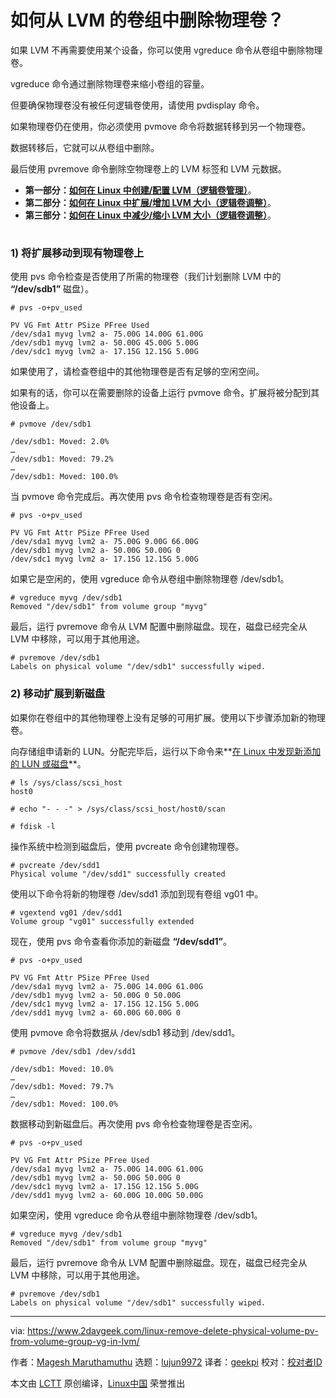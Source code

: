 [#]: collector: (lujun9972)
[#]: translator: (geekpi)
[#]: reviewer: ( )
[#]: publisher: ( )
[#]: url: ( )
[#]: subject: (How to Remove Physical Volume from a Volume Group in LVM)
[#]: via: (https://www.2daygeek.com/linux-remove-delete-physical-volume-pv-from-volume-group-vg-in-lvm/)
[#]: author: (Magesh Maruthamuthu https://www.2daygeek.com/author/magesh/)

如何从 LVM 的卷组中删除物理卷？
======

如果 LVM 不再需要使用某个设备，你可以使用 vgreduce 命令从卷组中删除物理卷。

vgreduce 命令通过删除物理卷来缩小卷组的容量。

但要确保物理卷没有被任何逻辑卷使用，请使用 pvdisplay 命令。

如果物理卷仍在使用，你必须使用 pvmove 命令将数据转移到另一个物理卷。

数据转移后，它就可以从卷组中删除。

最后使用 pvremove 命令删除空物理卷上的 LVM 标签和 LVM 元数据。

  * **第一部分：[如何在 Linux 中创建/配置 LVM（逻辑卷管理）][1]**。
  * **第二部分：[如何在 Linux 中扩展/增加 LVM 大小（逻辑卷调整）][2]**。
  * **第三部分：[如何在 Linux 中减少/缩小 LVM 大小（逻辑卷调整）][3]**。



![][4]

### 1) 将扩展移动到现有物理卷上

使用 pvs 命令检查是否使用了所需的物理卷（我们计划删除 LVM 中的 **“/dev/sdb1”** 磁盘）。

```
# pvs -o+pv_used

PV VG Fmt Attr PSize PFree Used
/dev/sda1 myvg lvm2 a- 75.00G 14.00G 61.00G
/dev/sdb1 myvg lvm2 a- 50.00G 45.00G 5.00G
/dev/sdc1 myvg lvm2 a- 17.15G 12.15G 5.00G
```

如果使用了，请检查卷组中的其他物理卷是否有足够的空闲空间。

如果有的话，你可以在需要删除的设备上运行 pvmove 命令。扩展将被分配到其他设备上。

```
# pvmove /dev/sdb1

/dev/sdb1: Moved: 2.0%
…
/dev/sdb1: Moved: 79.2%
…
/dev/sdb1: Moved: 100.0%
```

当 pvmove 命令完成后。再次使用 pvs 命令检查物理卷是否有空闲。

```
# pvs -o+pv_used

PV VG Fmt Attr PSize PFree Used
/dev/sda1 myvg lvm2 a- 75.00G 9.00G 66.00G
/dev/sdb1 myvg lvm2 a- 50.00G 50.00G 0
/dev/sdc1 myvg lvm2 a- 17.15G 12.15G 5.00G
```

如果它是空闲的，使用 vgreduce 命令从卷组中删除物理卷 /dev/sdb1。

```
# vgreduce myvg /dev/sdb1
Removed "/dev/sdb1" from volume group "myvg"
```

最后，运行 pvremove 命令从 LVM 配置中删除磁盘。现在，磁盘已经完全从 LVM 中移除，可以用于其他用途。

```
# pvremove /dev/sdb1
Labels on physical volume "/dev/sdb1" successfully wiped.
```

### 2) 移动扩展到新磁盘

如果你在卷组中的其他物理卷上没有足够的可用扩展。使用以下步骤添加新的物理卷。

向存储组申请新的 LUN。分配完毕后，运行以下命令来**[在 Linux 中发现新添加的 LUN 或磁盘][5]**。

```
# ls /sys/class/scsi_host
host0
```

```
# echo "- - -" > /sys/class/scsi_host/host0/scan
```

```
# fdisk -l
```

操作系统中检测到磁盘后，使用 pvcreate 命令创建物理卷。

```
# pvcreate /dev/sdd1
Physical volume "/dev/sdd1" successfully created
```

使用以下命令将新的物理卷 /dev/sdd1 添加到现有卷组 vg01 中。

```
# vgextend vg01 /dev/sdd1
Volume group "vg01" successfully extended
```

现在，使用 pvs 命令查看你添加的新磁盘 **“/dev/sdd1”**。

```
# pvs -o+pv_used

PV VG Fmt Attr PSize PFree Used
/dev/sda1 myvg lvm2 a- 75.00G 14.00G 61.00G
/dev/sdb1 myvg lvm2 a- 50.00G 0 50.00G
/dev/sdc1 myvg lvm2 a- 17.15G 12.15G 5.00G
/dev/sdd1 myvg lvm2 a- 60.00G 60.00G 0
```

使用 pvmove 命令将数据从 /dev/sdb1 移动到 /dev/sdd1。

```
# pvmove /dev/sdb1 /dev/sdd1

/dev/sdb1: Moved: 10.0%
…
/dev/sdb1: Moved: 79.7%
…
/dev/sdb1: Moved: 100.0%
```

数据移动到新磁盘后。再次使用 pvs 命令检查物理卷是否空闲。

```
# pvs -o+pv_used

PV VG Fmt Attr PSize PFree Used
/dev/sda1 myvg lvm2 a- 75.00G 14.00G 61.00G
/dev/sdb1 myvg lvm2 a- 50.00G 50.00G 0
/dev/sdc1 myvg lvm2 a- 17.15G 12.15G 5.00G
/dev/sdd1 myvg lvm2 a- 60.00G 10.00G 50.00G
```

如果空闲，使用 vgreduce 命令从卷组中删除物理卷 /dev/sdb1。

```
# vgreduce myvg /dev/sdb1
Removed "/dev/sdb1" from volume group "myvg"
```

最后，运行 pvremove 命令从 LVM 配置中删除磁盘。现在，磁盘已经完全从 LVM 中移除，可以用于其他用途。

```
# pvremove /dev/sdb1
Labels on physical volume "/dev/sdb1" successfully wiped.
```

--------------------------------------------------------------------------------

via: https://www.2daygeek.com/linux-remove-delete-physical-volume-pv-from-volume-group-vg-in-lvm/

作者：[Magesh Maruthamuthu][a]
选题：[lujun9972][b]
译者：[geekpi](https://github.com/geekpi)
校对：[校对者ID](https://github.com/校对者ID)

本文由 [LCTT](https://github.com/LCTT/TranslateProject) 原创编译，[Linux中国](https://linux.cn/) 荣誉推出

[a]: https://www.2daygeek.com/author/magesh/
[b]: https://github.com/lujun9972
[1]: https://www.2daygeek.com/create-lvm-storage-logical-volume-manager-in-linux/
[2]: https://www.2daygeek.com/extend-increase-resize-lvm-logical-volume-in-linux/
[3]: https://www.2daygeek.com/reduce-shrink-decrease-resize-lvm-logical-volume-in-linux/
[4]: data:image/gif;base64,R0lGODlhAQABAIAAAAAAAP///yH5BAEAAAAALAAAAAABAAEAAAIBRAA7
[5]: https://www.2daygeek.com/scan-detect-luns-scsi-disks-on-redhat-centos-oracle-linux/
